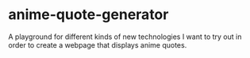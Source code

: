 # anime-quote-generator
A playground for different kinds of new technologies I want to try out in order to create a webpage that displays anime quotes.
